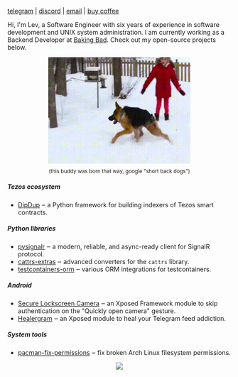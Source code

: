 <link rel="stylesheet" href="assets/style.css">

[telegram](https://t.me/droserasprout) | [discord](https://discord.com/users/180837124097048578) | [email](hi@droserasprout.space) | [buy coffee](https://www.buymeacoffee.com/droserasprout)

Hi, I'm Lev, a Software Engineer with six years of experience in software development and UNIX system administration. I am currently working as a Backend Developer at [Baking Bad](https://github.com/baking-bad/). Check out my open-source projects below.

<div align="center">
  <img src="https://raw.githubusercontent.com/droserasprout/droserasprout/a603e2c3864567b639ab34fb3495f0b8a73f8e94/assets/howdy.gif?token=GHSAT0AAAAAABKQSZAX32HFUGXDLGR2CP6UYU3KGWQ">
  <br>
  <sub>(this buddy was born that way, google "short back dogs")</sub>
</div>

##### Tezos ecosystem

* [DipDup](https://github.com/dipdup-net/dipdup-py) ‒ a Python framework for building indexers of Tezos smart contracts.

##### Python libraries

* [pysignalr](https://github.com/baking-bad/pysignalr) ‒ a modern, reliable, and async-ready client for SignalR protocol.
* [cattrs-extras](https://github.com/droserasprout/cattrs-extras) ‒ advanced converters for the `cattrs` library.
* [testcontainers-orm](https://github.com/droserasprout/testcontainers-orm) ‒ various ORM integrations for testcontainers.

##### Android

* [Secure Lockscreen Camera](https://github.com/droserasprout/com.github.droserasprout.lockscreencamera) ‒ an Xposed Framework module to skip authentication on the "Quickly open camera" gesture.
* [Healergram](https://github.com/droserasprout/healergram) ‒ an Xposed module to heal your Telegram feed addiction.
<!-- * [bluecoins-cli](https://github.com/droserasprout/bluecoins-cli) ‒ a CLI tool to change Blucoins database currency using historical price data. -->

##### System tools

* [pacman-fix-permissions](https://github.com/droserasprout/pacman-fix-permissions) ‒ fix broken Arch Linux filesystem permissions.

<div align="center">
  <img src="https://github-readme-stats.vercel.app/api?username=droserasprout&hide_border=true">
</div>